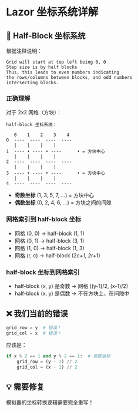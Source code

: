 # Lazor 坐标系统详解

## 📐 Half-Block 坐标系统

根据注释说明：
```
Grid will start at top left being 0, 0
Step size is by half blocks
Thus, this leads to even numbers indicating
the rows/columns between blocks, and odd numbers
intersecting blocks.
```

### 正确理解

对于 2x2 网格（方块）：

```
half-block 坐标系统：

   0    1    2    3    4
0  ----  ----  ----  ----
   |    |    |    |
1  ---- • ---- • ----      • = 方块中心
   |    |    |    |
2  ----  ----  ----  ----
   |    |    |    |
3  ---- • ---- • ----      • = 方块中心
   |    |    |    |
4  ----  ----  ----  ----
```

- **奇数坐标** (1, 3, 5, 7, ...) = 方块中心
- **偶数坐标** (0, 2, 4, 6, ...) = 方块之间的间隙

### 网格索引到 half-block 坐标

- 网格 (0, 0) → half-block (1, 1)
- 网格 (0, 1) → half-block (3, 1)
- 网格 (1, 0) → half-block (1, 3)
- 网格 (r, c) → half-block (2*c+1, 2*r+1)

### half-block 坐标到网格索引

- half-block (x, y) 是奇数 → 网格 ((y-1)/2, (x-1)/2)
- half-block (x, y) 是偶数 → 不在方块上，在间隙中

## ❌ 我们当前的错误

```python
grid_row = y  # 错误！
grid_col = x  # 错误！
```

应该是：
```python
if x % 2 == 1 and y % 2 == 1:  # 奇数坐标
    grid_row = (y - 1) // 2
    grid_col = (x - 1) // 2
```

## 💡 需要修复

模拟器的坐标转换逻辑需要完全重写！


